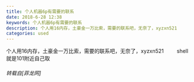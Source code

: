 ```yaml
---
title: 个人机器6p有需要的联系
date: 2018-6-28 12:38
keywords: 个人机器6p有需要的联系
description: 个人用16内存，土豪金一万比索，需要的联系吧，无奈了，xyzxn521         shell就是101附近自己取
categories: used
---
```

<td class="t_f" id="postmessage_1459344">

个人用16内存，土豪金一万比索，需要的联系吧，无奈了，xyzxn521         shell就是101附近自己取</td>
###### 转载自[菲龙网]